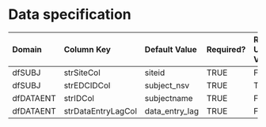 # Data specification

|**Domain** |**Column Key**     |**Default Value** |**Required?** |**Require Unique Values?** |
|:----------|:------------------|:-----------------|:-------------|:--------------------------|
|dfSUBJ     |strSiteCol         |siteid            |TRUE          |FALSE                      |
|dfSUBJ     |strEDCIDCol        |subject_nsv       |TRUE          |TRUE                       |
|dfDATAENT  |strIDCol           |subjectname       |TRUE          |FALSE                      |
|dfDATAENT  |strDataEntryLagCol |data_entry_lag    |TRUE          |FALSE                      |
